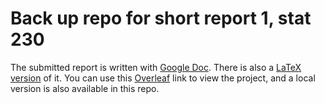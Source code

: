 # Back up repo for short report 1, stat 230

The submitted report is written with [Google Doc](https://github.com/kwlyu/stat230-f24-short_report_1/blob/281f092c281aa974a10d2a2ca4dfef2490869733/STAT%20230%20Short%20Report%201%20GDoc.pdf). There is also a [LaTeX version](https://github.com/kwlyu/stat230-f24-short_report_1/blob/281f092c281aa974a10d2a2ca4dfef2490869733/LATEX_STAT_230_Short_Report_1.pdf) of it. You can use this [Overleaf](https://www.overleaf.com/read/ppyvxqqfdznr#3e225a) link to view the project, and a local version is also available in this repo.
